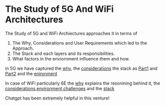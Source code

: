 # The Study of 5G And WiFi Architectures
The Study of 5G and WiFi Archiectures approaches it in terms of  
1. The Why, Considerations and User Requirements which led to the Approach.
2. The Stack and each layers and its responsibilities.
3. What factors in the enviornment influence them and how.

in 5G we have captured the [why](https://github.com/Abh4git/5GAndWiFiArchitectures/blob/main/5GArchitecture-TheWhy.md), the [considerations](https://github.com/Abh4git/5GAndWiFiArchitectures/blob/main/5GArchitecture-Considerations.md) the stack as [Part1](https://github.com/Abh4git/5GAndWiFiArchitectures/blob/main/5GArchitecture-TheStack-Part1.md) and [Part2](https://github.com/Abh4git/5GAndWiFiArchitectures/blob/main/5GArchitecture-TheStack-Part2.md) and the [enironment](https://github.com/Abh4git/5GAndWiFiArchitectures/blob/main/5GArchitecture-Envronment.md)
  
In case of WiFi particularly 6E the [why](https://github.com/Abh4git/5GAndWiFiArchitectures/blob/main/WiFi-6E-TheWhy.md) explains the resonining behind it, the [considerations,environment,challenges](https://github.com/Abh4git/5GAndWiFiArchitectures/blob/main/WiFi6E-ConsiderationsChallenges.md) and the [stack](https://github.com/Abh4git/5GAndWiFiArchitectures/blob/main/WiFi6E-TheStack.md)

Chatgpt has been extremely helpful in this venture! 
